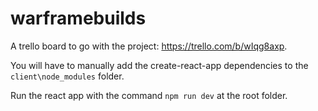 # warframebuilds

A trello board to go with the project: https://trello.com/b/wIqg8axp.

You will have to manually add the create-react-app dependencies to the `client\node_modules` folder.

Run the react app with the command `npm run dev` at the root folder.
